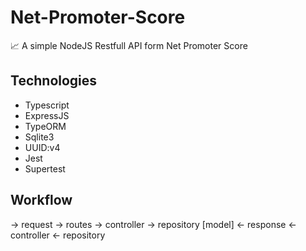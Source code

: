 # Net-Promoter-Score
📈 A simple NodeJS Restfull API form Net Promoter Score

## Technologies
- Typescript
- ExpressJS
- TypeORM
- Sqlite3
- UUID:v4
- Jest
- Supertest

## Workflow
-> request -> routes -> controller -> repository [model]
<- response <- controller <- repository